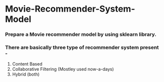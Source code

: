 # Movie-Recommender-System-Model

### Prepare a Movie recommender model by using sklearn library.

### There are basically three type of recommender system present - 
 1. Content Based
 2. Collaborative Filtering (Mostley used now-a-days)
 3. Hybrid (both)
